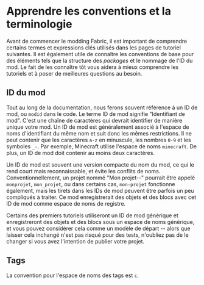 # Apprendre les conventions et la terminologie

Avant de commencer le modding Fabric, il est important de comprendre certains termes et expressions clés utilisés dans les pages de tutoriel suivantes. Il est également utile de connaître les conventions de base pour des éléments tels que la structure des _packages_ et le nommage de l'ID du mod. Le fait de les connaître tôt vous aidera à mieux comprendre les tutoriels et à poser de meilleures questions au besoin.

## ID du mod

Tout au long de la documentation, nous ferons souvent référence à un ID de mod, ou `modid` dans le code. Le terme ID de mod signifie "Identifiant de mod". C'est une chaîne de caractères qui devrait identifier de manière unique votre mod. Un ID de mod est généralement associé à l'espace de noms d'identifiant du même nom et suit donc les mêmes restrictions. Il ne peut contenir que les caractères `a-z` en minuscule, les nombres `0-9` et les symboles `_-`. Par exemple, Minecraft utilise l'espace de noms `minecraft`. De plus, un ID de mod doit contenir au moins deux caractères.

Un ID de mod est souvent une version compacte du nom du mod, ce qui le rend court mais reconnaissable, et évite les conflits de noms. Conventionnellement, un projet nommé "Mon projet--" pourrait être appelé `monprojet`, `mon_projet`, ou dans certains cas, `mon-projet` fonctionne également, mais les tirets dans les IDs de mod peuvent être parfois un peu compliqués à traiter. Ce mod enregistrerait des objets et des blocs avec cet ID de mod comme espace de noms de registre.

Certains des premiers tutoriels utiliseront un ID de mod générique et enregistreront des objets et des blocs sous un espace de noms générique, et vous pouvez considérer cela comme un modèle de départ -- alors que laisser cela inchangé n'est pas risqué pour des tests, n'oubliez pas de le changer si vous avez l'intention de publier votre projet.

## Tags

La convention pour l'espace de noms des tags est `c`.

